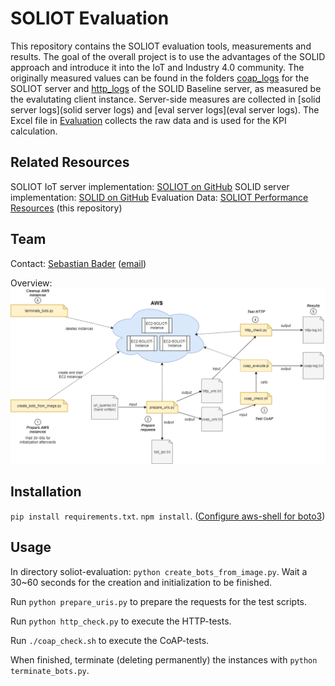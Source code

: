 # SOLIOT Evaluation

This repository contains the SOLIOT evaluation tools, measurements and results. The goal of the overall project is to use the advantages of the SOLID approach and introduce it into the IoT and Industry 4.0 community. The originally measured values can be found in the folders [coap_logs](coap_logs) for the SOLIOT server and [http_logs](http_logs) of the SOLID Baseline server, as measured be the evalutating client instance.
Server-side measures are collected in [solid server logs](solid server logs) and [eval server logs](eval server logs).
The Excel file in [Evaluation](Evaluation) collects the raw data and is used for the KPI calculation.

## Related Resources

SOLIOT IoT server implementation: [SOLIOT on GitHub](https://github.com/sebbader/soliot)
SOLID server implementation: [SOLID on GitHub](https://github.com/sebbader/solid) 
Evaluation Data: [SOLIOT Performance Resources](https://github.com/sebbader/soliot_evaluation) (this repository)


## Team

Contact: [Sebastian Bader](https://github.com/sebbader) ([email](mailto:sebastian.bader@iais.fraunhofer.de))


 

Overview:
![Overview](AWS-EC2-Testing.png)

## Installation
`pip install requirements.txt`.
`npm install`.
([Configure aws-shell for boto3](https://boto3.amazonaws.com/v1/documentation/api/latest/guide/quickstart.html))

## Usage
In directory soliot-evaluation:
`python create_bots_from_image.py`.
Wait a 30~60 seconds for the creation and initialization to be finished.

Run `python prepare_uris.py` to prepare the requests for the test scripts.

Run `python http_check.py` to execute the HTTP-tests.

Run `./coap_check.sh` to execute the CoAP-tests.

When finished, terminate (deleting permanently) the instances with `python terminate_bots.py`.